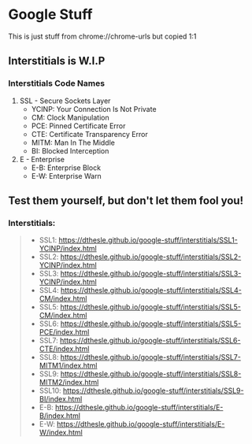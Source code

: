 # Google Stuff
This is just stuff from chrome://chrome-urls but copied 1:1

## Interstitials is W.I.P
### Interstitials Code Names
1. SSL - Secure Sockets Layer
   - YCINP: Your Connection Is Not Private
   - CM: Clock Manipulation
   - PCE: Pinned Certificate Error
   - CTE: Certificate Transparency Error
   - MITM: Man In The Middle
   - BI: Blocked Interception
2. E - Enterprise
   - E-B: Enterprise Block
   - E-W: Enterprise Warn
  
## Test them yourself, but don't let them fool you!
### Interstitials:
> - SSL1: https://dthesle.github.io/google-stuff/interstitials/SSL1-YCINP/index.html
> - SSL2: https://dthesle.github.io/google-stuff/interstitials/SSL2-YCINP/index.html
> - SSL3: https://dthesle.github.io/google-stuff/interstitials/SSL3-YCINP/index.html
> - SSL4: https://dthesle.github.io/google-stuff/interstitials/SSL4-CM/index.html
> - SSL5: https://dthesle.github.io/google-stuff/interstitials/SSL5-CM/index.html
> - SSL6: https://dthesle.github.io/google-stuff/interstitials/SSL5-PCE/index.html
> - SSL7: https://dthesle.github.io/google-stuff/interstitials/SSL6-CTE/index.html
> -  SSL8: https://dthesle.github.io/google-stuff/interstitials/SSL7-MITM1/index.html
> - SSL9: https://dthesle.github.io/google-stuff/interstitials/SSL8-MITM2/index.html
> - SSL10: https://dthesle.github.io/google-stuff/interstitials/SSL9-BI/index.html
> - E-B: https://dthesle.github.io/google-stuff/interstitials/E-B/index.html
> - E-W: https://dthesle.github.io/google-stuff/interstitials/E-W/index.html

